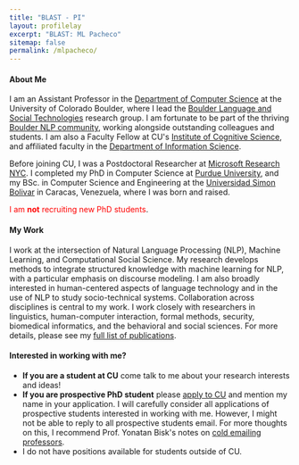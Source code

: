 ```yaml
---
title: "BLAST - PI"
layout: profilelay
excerpt: "BLAST: ML Pacheco"
sitemap: false
permalink: /mlpacheco/
---
```



#### About Me

I am an Assistant Professor in the [Department of Computer Science](https://www.colorado.edu/cs/) at the University of Colorado Boulder, where I lead the [Boulder Language and Social Technologies](https://blast-cu.github.io/) research group. I am fortunate to be part of the thriving [Boulder NLP community](https://www.colorado.edu/research/bouldernlp/), working alongside outstanding colleagues and students. I am also a Faculty Fellow at CU's [Institute of Cognitive Science](https://www.colorado.edu/ics/), and affiliated faculty in the [Department of Information Science](https://www.colorado.edu/cmci/infoscience).

Before joining CU, I was a Postdoctoral Researcher at [Microsoft Research
NYC](https://www.microsoft.com/en-us/research/lab/microsoft-research-new-york/). I completed my PhD in Computer Science at [Purdue University](https://www.cs.purdue.edu/), and my BSc. in Computer Science and Engineering at the [Universidad Simon Bolivar](http://www.usb.ve/) in Caracas, Venezuela, where I was born and raised. 

<span style="color:red">I am **not** recruiting new PhD students</span>.


#### My Work

I work at the intersection of Natural Language Processing (NLP), Machine Learning, and Computational Social Science. My research develops methods to integrate structured knowledge with machine learning for NLP, with a particular emphasis on discourse modeling. I am also broadly interested in human-centered aspects of language technology and in the use of NLP to study socio-technical systems. Collaboration across disciplines is central to my work. I work closely with researchers in linguistics, human-computer interaction, formal methods, security, biomedical informatics, and the behavioral and social sciences. For more details, please see my [full list of publications](https://blast-cu.github.io/publications/).

#### Interested in working with me?

- **If you are a student at CU** come talk to me about your research interests and ideas!
- **If you are prospective PhD student** please [apply to CU](https://www.colorado.edu/cs/admissions/graduate-admissions/how-apply) and mention my name in your application. I will carefully consider all applications of prospective students interested in working with me. However, I might not be able to reply to all prospective students email. For more thoughts on this, I recommend Prof. Yonatan Bisk's notes on [cold emailing professors](https://yonatanbisk.com/emailing_professors.html). 
- I do not have positions available for students outside of CU. 
